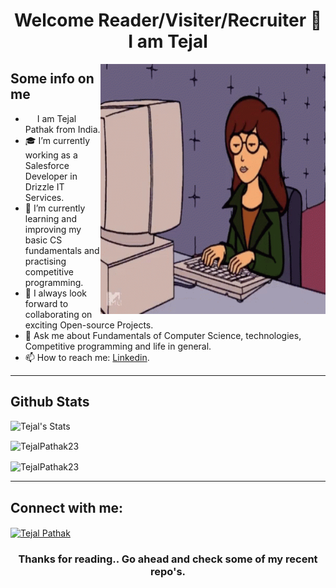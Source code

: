 <!-- ### Hi there 👋 -->

<!--
**TejalPathak23/TejalPathak23** is a ✨ _special_ ✨ repository because its `README.md` (this file) appears on your GitHub profile.


Here are some ideas to get you started:

- 🔭 I’m currently working on ...
- 🌱 I’m currently learning ...
- 👯 I’m looking to collaborate on ...
- 🤔 I’m looking for help with ...
- 💬 Ask me about ...
- 📫 How to reach me: ...
- 😄 Pronouns: ...
- ⚡ Fun fact: ...
-->

<h1 align="center"> Welcome Reader/Visiter/Recruiter 👋 I am Tejal</h1>
<!--   <img align="right" alt="GIF" src="https://github.com/TejalPathak23/TejalPathak23/blob/main/coding.gif" width="360"/> -->
  <img align="right" alt="GIF" src="https://github.com/TejalPathak23/TejalPathak23/blob/main/coding.gif" width="360" height="400"/>
<!-- <p align="left"> <img src="https://komarev.com/ghpvc/?username=DeepF02&label=Profile%20views&color=0e75b6&style=flat" alt="my profile views" /></p> -->

## Some info on me<br>
- <img src ="https://s3.amazonaws.com/pix.iemoji.com/images/emoji/apple/ios-12/256/boy-light-skin-tone.png" height= 15px width = 15px> I am Tejal Pathak from India.
- 🎓 I’m currently working as a Salesforce Developer in Drizzle IT Services.
- 🌱 I’m currently learning and improving my basic CS fundamentals and practising competitive programming.
- 👯 I always look forward to collaborating on exciting Open-source Projects.
- 💬 Ask me about Fundamentals of Computer Science,  technologies, Competitive programming and life in general.
- 📫 How to reach me: [Linkedin](https://www.linkedin.com/in/tejal-pathak-666b4a324/).



***************
## Github Stats
<p align="left">
  <img src="https://github-readme-stats.vercel.app/api?username=TejalPathak23&count_private=true&hide=stars&show_icons=true&theme=cobalt&include_all_commits=true" alt="Tejal's Stats" /> 
  <p align="left"><img align="center" src="https://github-readme-streak-stats.herokuapp.com/?user=TejalPathak23&theme=cobalt" alt="TejalPathak23" /></p>
<!-- </p> -->
 <p align="left"><img align="center" src="https://github-readme-stats.vercel.app/api/top-langs/?username=TejalPathak23&layout=compact&show_icons=true&theme=cobalt" alt="TejalPathak23" /></p>
</p>


***************
## Connect with me:
<p align="left">
  <a href="https://www.linkedin.com/in/tejal-pathak-666b4a324/" target="_blank"><img align="center" src="https://raw.githubusercontent.com/rahuldkjain/github-profile-readme-generator/master/src/images/icons/Social/linked-in-alt.svg" alt="Tejal Pathak" height="30" width="40" /></a>
</p>


<h3 align="center"> Thanks for reading.. Go ahead and check some of my recent repo's.</h3>
